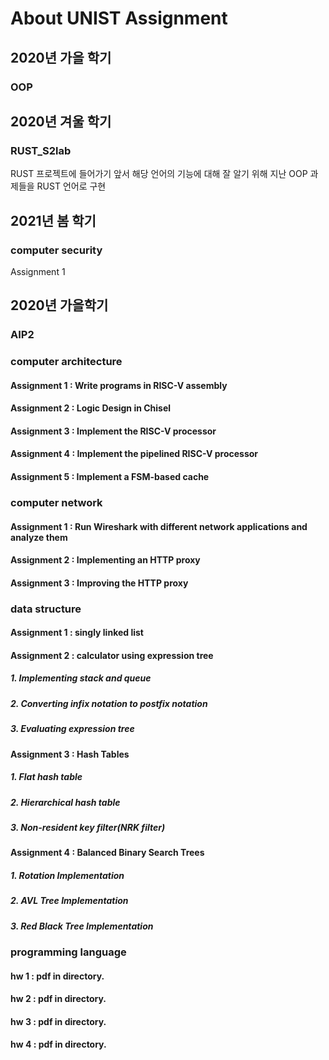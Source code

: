 # About UNIST Assignment

## 2020년 가을 학기
### OOP

## 2020년 겨울 학기
### RUST_S2lab
RUST 프로젝트에 들어가기 앞서 해당 언어의 기능에 대해 잘 알기 위해 지난 OOP 과제들을 RUST 언어로 구현


## 2021년 봄 학기
### computer security
Assignment 1


## 2020년 가을학기
### AIP2


### computer architecture
#### Assignment 1 : Write programs in RISC-V assembly
#### Assignment 2 : Logic Design in Chisel
#### Assignment 3 : Implement the RISC-V processor
#### Assignment 4 : Implement the pipelined RISC-V processor
#### Assignment 5 : Implement a FSM-based cache


### computer network
#### Assignment 1 : Run Wireshark with different network applications and analyze them
#### Assignment 2 : Implementing an HTTP proxy
#### Assignment 3 : Improving the HTTP proxy


### data structure
#### Assignment 1 : singly linked list
#### Assignment 2 : calculator using expression tree
##### 1. Implementing stack and queue
##### 2. Converting infix notation to postfix notation
##### 3. Evaluating expression tree
#### Assignment 3 : Hash Tables
##### 1. Flat hash table
##### 2. Hierarchical hash table
##### 3. Non-resident key filter(NRK filter)
#### Assignment 4 : Balanced Binary Search Trees
##### 1. Rotation Implementation
##### 2. AVL Tree Implementation
##### 3. Red Black Tree Implementation


### programming language
#### hw 1 : pdf in directory.
#### hw 2 : pdf in directory.
#### hw 3 : pdf in directory.
#### hw 4 : pdf in directory.
